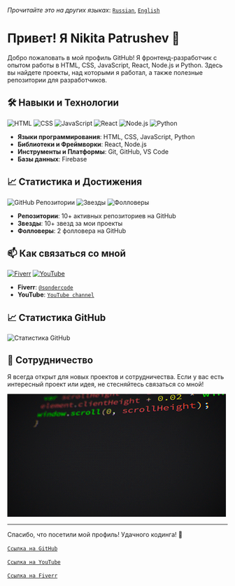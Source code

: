 _Прочитайте это на других языках_: [`Russian`](READMERussian), [`English`](READMEEnglish)

# Привет! Я Nikita Patrushev 👋

Добро пожаловать в мой профиль GitHub! Я фронтенд-разработчик с опытом работы в HTML, CSS, JavaScript, React, Node.js и Python. Здесь вы найдете проекты, над которыми я работал, а также полезные репозитории для разработчиков.

## 🛠️ Навыки и Технологии

![HTML](https://img.shields.io/badge/HTML-5-orange)
![CSS](https://img.shields.io/badge/CSS-3-blue)
![JavaScript](https://img.shields.io/badge/JavaScript-ES6-yellow)
![React](https://img.shields.io/badge/React-17.0-blue)
![Node.js](https://img.shields.io/badge/Node.js-14.0-green)
![Python](https://img.shields.io/badge/Python-3.9-blue)

- **Языки программирования**: HTML, CSS, JavaScript, Python
- **Библиотеки и Фреймворки**: React, Node.js
- **Инструменты и Платформы**: Git, GitHub, VS Code
- **Базы данных**: Firebase

## 📈 Статистика и Достижения

![GitHub Репозитории](https://img.shields.io/badge/GitHub%20Repositories-10+-blue)<!-- ![Контрибуции](https://img.shields.io/badge/Contributions-250%2B-brightgreen) -->
![Звезды](https://img.shields.io/badge/Stars-10%2B-yellow)
![Фолловеры](https://img.shields.io/badge/Followers-2-blueviolet)

- **Репозитории**: 10+ активных репозиториев на GitHub<!-- - **Контрибуции**: 250+ контрибуций в открытые проекты -->
- **Звезды**: 10+ звезд за мои проекты
- **Фолловеры**: 2 фолловера на GitHub

## 📫 Как связаться со мной

[![Fiverr](https://img.shields.io/badge/Fiverr-Profile-green)](https://www.fiverr.com/sondercode?up_rollout=true)
[![YouTube](https://img.shields.io/badge/youtube-@SonderCode-red)](https://www.youtube.com/@SonderCode)

<!-- - **Email**: [your.email@example.com](mailto:your.email@example.com) -->
- **Fiverr**: [`@sondercode`](https://www.fiverr.com/sondercode?up_rollout=true)
- **YouTube**: [`YouTube channel`](https://www.youtube.com/@SonderCode)


## 📈 Статистика GitHub

![Статистика GitHub](https://github-readme-stats.vercel.app/api?username=S0nder9&show_icons=true&theme=radical)


## 🤝 Сотрудничество

Я всегда открыт для новых проектов и сотрудничества. Если у вас есть интересный проект или идея, не стесняйтесь связаться со мной!

[![Gif1](assets/bJk.gif)](assets/bJk.gif)

---

Спасибо, что посетили мой профиль! Удачного кодинга! 🚀

[`Ссылка на GitHub`](https://github.com/S0nder9)

[`Ссылка на YouTube`](https://www.youtube.com/@SonderCode)

[`Ссылка на Fiverr`](https://www.fiverr.com/sondercode?up_rollout=true)
